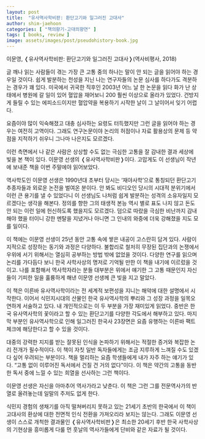 ```yaml
---
layout: post
title:  "유사역사학비판: 환단고기와 일그러진 고대사"
author: shim-jaehoon
categories: [ "책의향기-고대의향연" ] 
tags: [ books, review ] 
image: assets/images/post/pseudohistory-book.jpg
---
```


이문영, &#10092;유사역사학비판: 환단고기와 일그러진 고대사&#10093;(역사비평사, 2018)

글 깨나 읽는 사람들이 겪는 가장 큰 고통 중의 하나는 말이 안 되는 글을 읽어야 하는 경우일 것이다. 쉽게 발분하는 천성을 지닌 나는 연구자들의 논문 심사를 하다가도 격분하는 경우가 꽤 있다. 미국에서 귀국한 직후인 2003년 어느 날 한 논문을 읽다 화가 난 상태에서 병원에 갈 일이 있어 혈압을 재어보니 200 훨씬 이상으로 올라가 있었다. 건방지게 들릴 수 있는 에피소드이지만 혈압약을 복용하기 시작한 날이 그 날이어서 잊기 어렵다.

요즘이야 많이 익숙해졌고 대충 심사하는 요령도 터득했지만 그런 글을 읽어야 하는 경우는 여전히 고역이다. 그래도 연구논문이야 논리의 허점이나 자료 활용상의 문제 등 약점을 지적하기 쉬우니 그나마 나은지도 모르겠다.

이런 측면에서 나 같은 사람은 상상할 수도 없는 극심한 고통을 잘 감내한 결과 세상에 빛을 본 책이 있다. 이문영 선생의 &#10092;유사역사학비판&#10093;이다. 고맙게도 이 선생님이 작년에 보내준 책을 이번 주말에야 읽어보았다.

역사학도인 이문영 선생은 1990년대 초부터 당시는 ‘재야사학’으로 통칭되던 환단고기 추종자들과 외로운 논전을 벌여온 분이다. 안 봐도 비디오인 당시의 시대적 분위기에서 이런 큰 용기를 낼 수 있었다니 이 선생님도 나처럼 쉽게 발분하는 성격의 소유자일지 모르겠다는 생각을 해본다. 정의를 향한 그의 태생적 본능 역시 별로 표도 나지 않고 돈도 안 되는 이런 일에 헌신하도록 했을지도 모르겠다. 덤으로 따랐을 극심한 비난까지 감내해야 했을 터이니 강한 멘탈을 지녔거나 아니면 그 인내의 와중에 더욱 강해졌을 지도 모를 일이다.

이 책에는 이문영 선생이 25년 동안 고통 속에 쌓은 내공이 고스란히 담겨 있다. 사람이 지적으로 성장하는 동기와 과정은 다양하다. 불합리로 철저히 무장된 집단과의 논쟁에서 우위에 서기 위해서는 열심히 공부하는 방법 밖에 없었을 것이다. 다양한 연구를 읽으며 논리를 가다듬다 보니 한국 사학사상의 명저로 기억될 만한 이 책을 내기에 이르렀을 것이고. 나를 포함해서 역사학자라는 분들 대부분은 위에서 얘기한 그 고통 때문인지 자신들이 기피한 일을 훌륭하게 해낸 이문영 선생께 큰 빚을 지고 말았다.

이 책은 이른바 유사역사학이라는 전 세계적 보편성을 지니는 해악에 대한 설명에서 시작한다. 이어서 식민지시대의 산물인 한국 유사역사학의 뿌리와 그 성장 과정을 일목오연하게 서술하고 있다. 내 개인적으로는 이 두 부분을 가장 재미있게 읽었다. 중반은 한국 유사역사학의 꽃이라고 할 수 있는 환단고기를 다양한 각도에서 해부하고 있다. 마지막 부분인 유사역사학으로 인해 일그러진 한국사 23장면은 요즘 유행하는 이른바 팩트체크에 해당한다고 할 수 있을 것이다.

대중의 강력한 지지를 받는 잘못된 인식을 논파하기 위해서는 적절한 증거와 복잡한 논리 전개가 필수적이다. 이 책이 자칫 일반 독자들에게는 조금 지루하게 느껴질 수도 있겠다 싶어 우려되는 부분이다. 책을 멀리하는 요즘 학생들에게 내가 자주 하는 얘기가 있다. “고통 없이 이루어진 독서에서 건질 건 거의 없다”이다. 이 책은 약간의 고통을 동반한 독서 중에 느낄 수 있는 희열을 선사하는 그런 책이다.

이문영 선생은 자신을 아마추어 역사가라고 낮춘다. 이 책은 그런 그를 전문역사가의 반열로 올려놓는데 일말의 주저도 없게 한다.

식민지 경험의 생채기를 아직 떨쳐버리지 못하고 있는 21세기 초반의 한국에서 이 책이 고대사의 환상에 대한 전면적 인식 전환을 가져오리라 보지는 않는다. 그래도 이문영 선생이 스스로 개척한 결과물인 &#10092;유사역사학비판&#10093;은 최소한 20세기 후반 한국 사학사상의 기현상을 흥미롭게 다룰 먼 훗날의 역사가들에게 단비와 같은 자료가 될 것이다.

